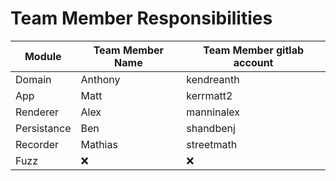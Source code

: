 # Team Member Responsibilities

| Module      | Team Member Name | Team Member gitlab account |
| ----------- | ---------------- | -------------------------- |
| Domain      |      Anthony            |        kendreanth                    |
| App         |      Matt            |                  kerrmatt2          |
| Renderer    |        Alex          |                      manninalex      |
| Persistance |          Ben        |                         shandbenj   |
| Recorder    |          Mathias        |                      streetmath      |
| Fuzz        |       ❌           |           ❌                 |

